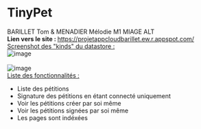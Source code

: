 # TinyPet
BARILLET Tom & MENADIER Mélodie     M1 MIAGE ALT
<br/>
<b>Lien vers le site : </b> https://projetappcloudbarillet.ew.r.appspot.com/
<u>Screenshot des "kinds" du datastore : </u>
<br/>
![image](https://github.com/K4nen/TinyPet/assets/98813565/13019f65-2433-4bfc-9056-d4f4fb0280c9)<br/><br/>
![image](https://github.com/K4nen/TinyPet/assets/98813565/b9faa5c9-c85c-40fc-aae5-5f66ea0d4f2a)
<br/>
<u>Liste des fonctionnalités : </u>
<ul>
  <li>Liste des pétitions</li>
  <li>Signature des pétitions en étant connecté uniquement</li>
  <li>Voir les pétitions créer par soi même</li>
  <li>Voir les pétitions signées par soi même</li>
  <li>Les pages sont indéxées</li>
</ul>



